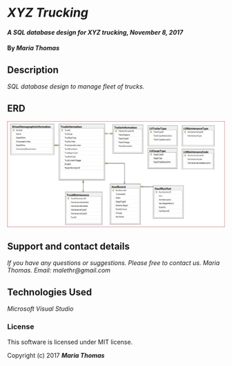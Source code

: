 # _XYZ Trucking_

#### _A SQL database design for XYZ trucking, November 8, 2017_

#### By _**Maria Thomas**_

## Description

_SQL database design to manage fleet of trucks._

## ERD
![image of ERD](https://github.com/malethr/XYZTrucking/blob/master/ThomasM_CMIT-200_Week%207%20ERD.JPG?raw=true)


## Support and contact details

_If you have any questions or suggestions. Please free to contact us._
_Maria Thomas. Email: malethr@gmail.com_

## Technologies Used

_Microsoft Visual Studio_

### License

This software is licensed under MIT license.

Copyright (c) 2017 **_Maria Thomas_**
